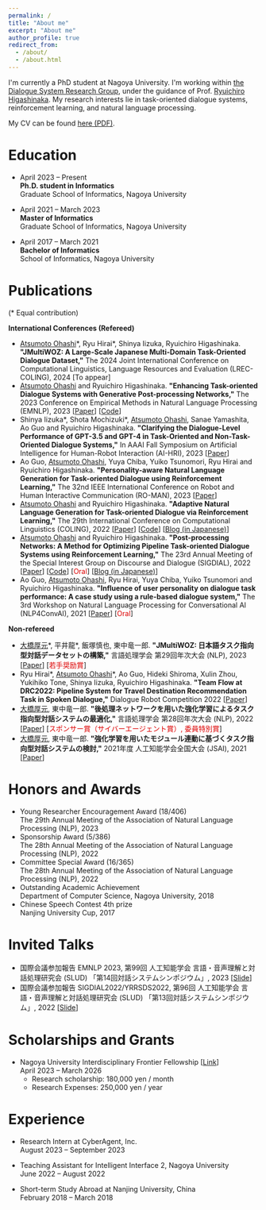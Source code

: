 ```yaml
---
permalink: /
title: "About me"
excerpt: "About me"
author_profile: true
redirect_from: 
  - /about/
  - /about.html
---
```


I'm currently a PhD student at Nagoya University. I'm working within [the Dialogue System Research Group](https://www.ds.is.i.nagoya-u.ac.jp/), under the guidance of Prof. [Ryuichiro Higashinaka](https://scholar.google.com/citations?user=ycBiJn8AAAAJ). My research interests lie in task-oriented dialogue systems, reinforcement learning, and natural language processing.

My CV can be found [here (PDF)](CV-ohashi-20231222.pdf).

Education
======
- April 2023 – Present<br>
  **Ph.D. student in Informatics**<br>
  Graduate School of Informatics, Nagoya University

- April 2021 – March 2023<br>
  **Master of Informatics**<br>
  Graduate School of Informatics, Nagoya University

- April 2017 – March 2021<br>
  **Bachelor of Informatics**<br>
  School of Informatics, Nagoya University

Publications
======
(\* Equal contribution)

**International Conferences (Refereed)**
- <u>Atsumoto Ohashi</u>\*, Ryu Hirai\*, Shinya Iizuka, Ryuichiro Higashinaka. **"JMultiWOZ: A Large-Scale Japanese Multi-Domain Task-Oriented Dialogue Dataset,"** The 2024 Joint International Conference on Computational Linguistics, Language Resources and Evaluation (LREC-COLING), 2024 [To appear]
- <u>Atsumoto Ohashi</u> and Ryuichiro Higashinaka. **"Enhancing Task-oriented Dialogue Systems with Generative Post-processing Networks,"** The 2023 Conference on Empirical Methods in Natural Language Processing (EMNLP), 2023 [[Paper](https://aclanthology.org/2023.emnlp-main.231/)] [[Code](https://github.com/nu-dialogue/GenPPN)]
- Shinya Iizuka\*, Shota Mochizuki\*, <u>Atsumoto Ohashi</u>, Sanae Yamashita, Ao Guo and Ryuichiro Higashinaka. **"Clarifying the Dialogue-Level Performance of GPT-3.5 and GPT-4 in Task-Oriented and Non-Task-Oriented Dialogue Systems,"** In AAAI Fall Symposium on Artificial Intelligence for Human-Robot Interaction (AI-HRI), 2023 [[Paper](https://ai-hri.github.io/2023/papers/FSS-23_paper_632_cr.pdf)]
- Ao Guo, <u>Atsumoto Ohashi</u>, Yuya Chiba, Yuiko Tsunomori, Ryu Hirai and Ryuichiro Higashinaka. **"Personality-aware Natural Language Generation for Task-oriented Dialogue using Reinforcement Learning,"** The 32nd IEEE International Conference on Robot and Human Interactive Communication (RO-MAN), 2023 [[Paper](https://ieeexplore.ieee.org/abstract/document/10309654)]
- <u>Atsumoto Ohashi</u> and Ryuichiro Higashinaka. **"Adaptive Natural Language Generation for Task-oriented Dialogue via Reinforcement Learning,"** The 29th International Conference on Computational Linguistics (COLING), 2022 [[Paper](https://aclanthology.org/2022.coling-1.19/)] [[Code](https://github.com/nu-dialogue/antor)] [[Blog (in Japanese)](https://www.ds.is.i.nagoya-u.ac.jp/2022/10/28/coling2022で発表を行いました/)]
- <u>Atsumoto Ohashi</u> and Ryuichiro Higashinaka. **"Post-processing Networks: A Method for Optimizing Pipeline Task-oriented Dialogue Systems using Reinforcement Learning,"** The 23rd Annual Meeting of the Special Interest Group on Discourse and Dialogue (SIGDIAL), 2022 [[Paper](https://aclanthology.org/2022.sigdial-1.1/)] [[Code](https://github.com/nu-dialogue/post-processing-networks)] [<font color="#dd0000">Oral</font>] [[Blog (in Japanese)](https://www.ds.is.i.nagoya-u.ac.jp/2022/10/05/yrrsds2022とsigdial2022で発表を行いました/)]
- Ao Guo, <u>Atsumoto Ohashi</u>, Ryu Hirai, Yuya Chiba, Yuiko Tsunomori and Ryuichiro Higashinaka. **"Influence of user personality on dialogue task performance: A case study using a rule-based dialogue system,"** The 3rd Workshop on Natural Language Processing for Conversational AI (NLP4ConvAI), 2021 [[Paper](https://aclanthology.org/2021.nlp4convai-1.25/)] [<font color="#dd0000">Oral</font>]

**Non-refereed**
- <u>大橋厚元</u>\*, 平井龍\*, 飯塚慎也, 東中竜一郎. **"JMultiWOZ: 日本語タスク指向型対話データセットの構築,"** 言語処理学会 第29回年次大会 (NLP), 2023 [[Paper](https://www.anlp.jp/proceedings/annual_meeting/2023/pdf_dir/Q12-1.pdf)] [<font color="#dd0000">若手奨励賞</font>]
- Ryu Hirai\*, <u>Atsumoto Ohashi</u>\*, Ao Guo, Hideki Shiroma, Xulin Zhou, Yukihiko Tone, Shinya Iizuka, Ryuichiro Higashinaka. **"Team Flow at DRC2022: Pipeline System for Travel Destination Recommendation Task in Spoken Dialogue,"** Dialogue Robot Competition 2022 [[Paper](https://arxiv.org/abs/2210.09518)]
- <u>大橋厚元</u>, 東中竜一郎. **"後処理ネットワークを用いた強化学習によるタスク指向型対話システムの最適化,"** 言語処理学会 第28回年次大会 (NLP), 2022 [[Paper](https://www.anlp.jp/proceedings/annual_meeting/2022/pdf_dir/B3-2.pdf)] [<font color="#dd0000">スポンサー賞（サイバーエージェント賞）, 委員特別賞</font>]
- <u>大橋厚元</u>, 東中竜一郎. **"強化学習を用いたモジュール連動に基づくタスク指向型対話システムの検討,"** 2021年度 人工知能学会全国大会 (JSAI), 2021 [[Paper](https://www.jstage.jst.go.jp/article/pjsai/JSAI2021/0/JSAI2021_4E1OS11a02/_pdf)]

Honors and Awards
======
- Young Researcher Encouragement Award (18/406)<br>The 29th Annual Meeting of the Association of Natural Language Processing (NLP), 2023
- Sponsorship Award (5/386)<br>The 28th Annual Meeting of the Association of Natural Language Processing (NLP), 2022
- Committee Special Award (16/365)<br>The 28th Annual Meeting of the Association of Natural Language Processing (NLP), 2022
- Outstanding Academic Achievement<br>Department of Computer Science, Nagoya University, 2018
- Chinese Speech Contest 4th prize<br>Nanjing University Cup, 2017

Invited Talks
======
- 国際会議参加報告 EMNLP 2023, 第99回 人工知能学会 言語・音声理解と対話処理研究会 (SLUD) 「第14回対話システムシンポジウム」, 2023 [[Slide](https://speakerdeck.com/atsumoto/di-14hui-dui-hua-sisutemusinpoziumu-emnlp-2023-can-jia-bao-gao)]
- 国際会議参加報告 SIGDIAL2022/YRRSDS2022, 第96回 人工知能学会 言語・音声理解と対話処理研究会 (SLUD) 「第13回対話システムシンポジウム」, 2022 [[Slide](https://jsai-slud.github.io/sig-slud/material/96th/Conference-Report-SIGDIAL-2022.pdf)]

Scholarships and Grants
======
- Nagoya University Interdisciplinary Frontier Fellowship [[Link](https://dec.nagoya-u.ac.jp/fellowship_information)]<br>
  April 2023 – March 2026<br>
  - Research scholarship: 180,000 yen / month
  - Research Expenses: 250,000 yen / year

Experience
======
- Research Intern at CyberAgent, Inc.<br>
  August 2023 – September 2023

- Teaching Assistant for Intelligent Interface 2, Nagoya University<br>
  June 2022 – August 2022
  
- Short-term Study Abroad at Nanjing University, China<br>
  February 2018 – March 2018